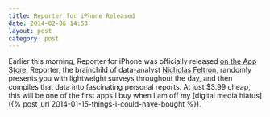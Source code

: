 ```yaml
---
title: Reporter for iPhone Released
date: 2014-02-06 14:53
layout: post
category: post
---
```

Earlier this morning, Reporter for iPhone was officially released [on the App Store](https://itunes.apple.com/us/app/reporter-app/id779697486?ls=1&mt=8). Reporter, the brainchild of data-analyst [Nicholas Feltron](http://feltron.com), randomly presents you with lightweight surveys throughout the day, and then compiles that data into fascinating personal reports. At just $3.99 cheap, this will be one of the first apps I buy when I am off my [digital media hiatus]({% post_url 2014-01-15-things-i-could-have-bought %}).